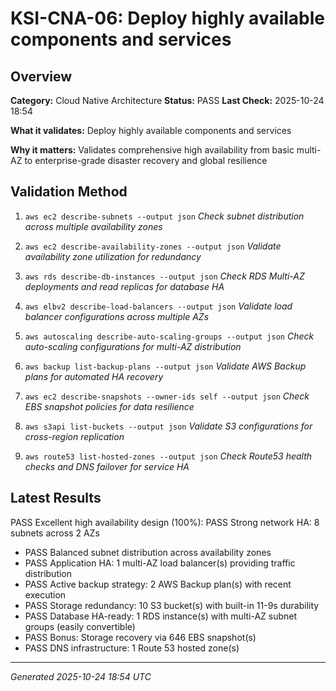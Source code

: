 # KSI-CNA-06: Deploy highly available components and services

## Overview

**Category:** Cloud Native Architecture
**Status:** PASS
**Last Check:** 2025-10-24 18:54

**What it validates:** Deploy highly available components and services

**Why it matters:** Validates comprehensive high availability from basic multi-AZ to enterprise-grade disaster recovery and global resilience

## Validation Method

1. `aws ec2 describe-subnets --output json`
   *Check subnet distribution across multiple availability zones*

2. `aws ec2 describe-availability-zones --output json`
   *Validate availability zone utilization for redundancy*

3. `aws rds describe-db-instances --output json`
   *Check RDS Multi-AZ deployments and read replicas for database HA*

4. `aws elbv2 describe-load-balancers --output json`
   *Validate load balancer configurations across multiple AZs*

5. `aws autoscaling describe-auto-scaling-groups --output json`
   *Check auto-scaling configurations for multi-AZ distribution*

6. `aws backup list-backup-plans --output json`
   *Validate AWS Backup plans for automated HA recovery*

7. `aws ec2 describe-snapshots --owner-ids self --output json`
   *Check EBS snapshot policies for data resilience*

8. `aws s3api list-buckets --output json`
   *Validate S3 configurations for cross-region replication*

9. `aws route53 list-hosted-zones --output json`
   *Check Route53 health checks and DNS failover for service HA*

## Latest Results

PASS Excellent high availability design (100%): PASS Strong network HA: 8 subnets across 2 AZs
- PASS Balanced subnet distribution across availability zones
- PASS Application HA: 1 multi-AZ load balancer(s) providing traffic distribution
- PASS Active backup strategy: 2 AWS Backup plan(s) with recent execution
- PASS Storage redundancy: 10 S3 bucket(s) with built-in 11-9s durability
- PASS Database HA-ready: 1 RDS instance(s) with multi-AZ subnet groups (easily convertible)
- PASS Bonus: Storage recovery via 646 EBS snapshot(s)
- PASS DNS infrastructure: 1 Route 53 hosted zone(s)

---
*Generated 2025-10-24 18:54 UTC*
